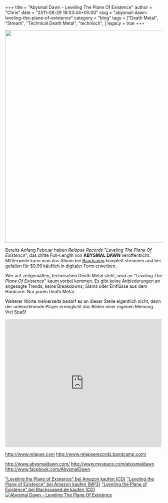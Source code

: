 +++
title = "Abysmal Dawn - Leveling The Plane Of Existence"
author = "Chris"
date = "2011-08-29 18:03:44+00:00"
slug = "abysmal-dawn-leveling-the-plane-of-existence"
category = "blog"
tags = ["Death Metal", "Stream", "Technical Death Metal", "technisch", ]
legacy = true
+++

<img src="images//2011/08/Abysmal-Dawn-Leveling-The-Plane-Of-Existence.jpg" alt="" title="Abysmal Dawn  - Leveling The Plane Of Existence" width="680" height="680" class="alignnone size-full wp-image-6642" />

Bereits Anfang Februar haben _Relapse Records_ "_Leveling The Plane Of Existence_", das  dritte Full-Length von **ABYSMAL DAWN** veröffentlicht. Mittlerweile kann man das Album bei <a href="http://abysmaldawn.bandcamp.com/releases">Bandcamp</a> komplett streamen und bei gefallen für $9,99 käuflich in digitaler Form erwerben.

Wer auf zeitgemäßen, technischen Death Metal steht, wird an "_Leveling The Plane Of Existence_" kaum vorbei kommen. Es gibt keine Anbiederungen an angesagte Trends, keine Breakdowns, Slams oder Einflüsse aus dem Hardcore. Nur puren Death Metal.

Weiterer Worte meinerseits bedarf es an dieser Stelle eigentlich nicht, denn der untenstehende Player ermöglicht das Bilden einer eigenen Meinung. Viel Spaß!

<iframe width="500" height="410" style="position: relative; display: block; width: 500px; height: 410px;" src="http://bandcamp.com/EmbeddedPlayer/v=2/album=4240450719/size=grande3/bgcol=000000/linkcol=AA0000/" allowtransparency="true" frameborder="0"><a href="http://abysmaldawn.bandcamp.com/album/leveling-the-plane-of-existence">Leveling the Plane of Existence by Abysmal Dawn</a></iframe>


<a href="http://www.relapse.com">http://www.relapse.com</a>
<a href="http://www.relapserecords.bandcamp.com/">http://www.relapserecords.bandcamp.com/</a>

<a href="http://www.abysmaldawn.com/">http://www.abysmaldawn.com/</a>
<a href="http://www.myspace.com/abysmaldawn">http://www.myspace.com/abysmaldawn</a>
<a href="http://www.facebook.com/AbysmalDawn">http://www.facebook.com/AbysmalDawn</a>


<a href="http://www.amazon.de/gp/product/B004AIENBU/ref=as_li_ss_tl?ie=UTF8&tag=necroslwebzin-21&linkCode=as2&camp=1638&creative=19454&creativeASIN=B004AIENBU">"Leveling the Plane of Existence" bei Amazon kaufen (CD)</a><img src="http://www.assoc-amazon.de/e/ir?t=&l=as2&o=3&a=B004AIENBU" width="1" height="1" border="0" alt="" style="border:none !important; margin:0px !important;" />
<a href="http://www.amazon.de/gp/product/B004ICVZDC/ref=as_li_ss_tl?ie=UTF8&tag=necroslwebzin-21&linkCode=as2&camp=1638&creative=19454&creativeASIN=B004ICVZDC">"Leveling the Plane of Existence" bei Amazon kaufen (MP3)</a><img src="http://www.assoc-amazon.de/e/ir?t=&l=as2&o=3&a=B004ICVZDC" width="1" height="1" border="0" alt="" style="border:none !important; margin:0px !important;" />
<a href="http://www.blackscaped.de/product_info.php?ref=64&products_id=38992&affiliate_banner_id=1" target="_blank">"Leveling the Plane of Existence" bei Blackscaped.de kaufen (CD)
<img src="http://www.blackscaped.de/affiliate_show_banner.php?ref=64&affiliate_pbanner_id=38992" border="0" alt="Abysmal Dawn - Leveling The Plane Of Existence"></a>

